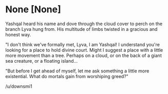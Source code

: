 # None [None]
Yashqal heard his name and dove through the cloud cover to perch on the branch Lyva hung from. His multitude of limbs twisted in a gracious and honest way. 

"I don't think we've formally met, Lyva, I am Yashqal! I understand you're looking for a place to hold divine court. Might I suggest a place with a little more movement than a tree. Perhaps on a cloud, or on the back of a giant sea creature, or a floating island...

"But before I get ahead of myself, let me ask something a little more existential. What do mortals gain from worshiping greed?"

/u/downsmi1
